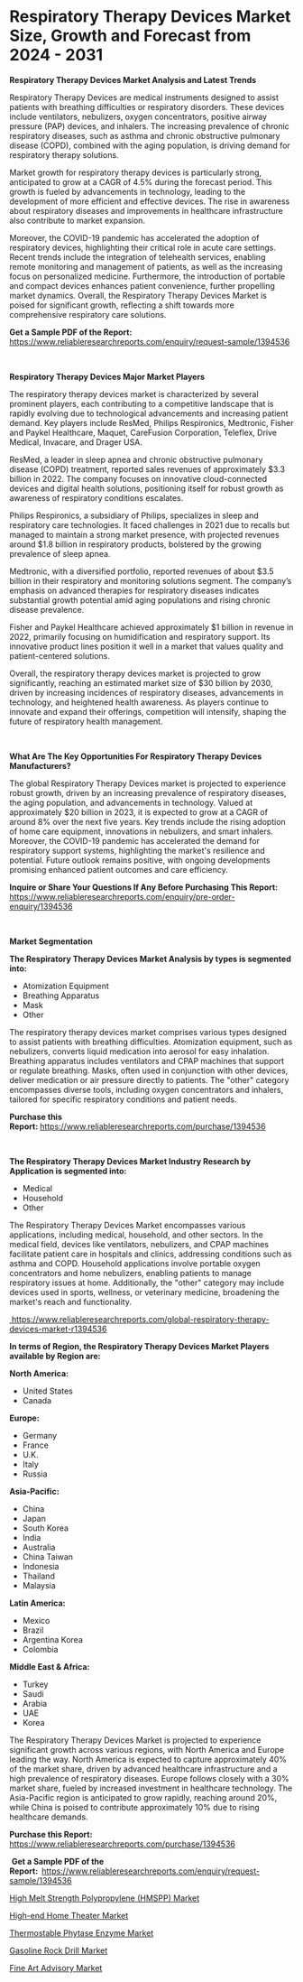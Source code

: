 <p><h1>Respiratory Therapy Devices Market Size, Growth and Forecast from 2024 - 2031</h1></p><p><strong>Respiratory Therapy Devices Market Analysis and Latest Trends</strong></p>
<p><p>Respiratory Therapy Devices are medical instruments designed to assist patients with breathing difficulties or respiratory disorders. These devices include ventilators, nebulizers, oxygen concentrators, positive airway pressure (PAP) devices, and inhalers. The increasing prevalence of chronic respiratory diseases, such as asthma and chronic obstructive pulmonary disease (COPD), combined with the aging population, is driving demand for respiratory therapy solutions.</p><p>Market growth for respiratory therapy devices is particularly strong, anticipated to grow at a CAGR of 4.5% during the forecast period. This growth is fueled by advancements in technology, leading to the development of more efficient and effective devices. The rise in awareness about respiratory diseases and improvements in healthcare infrastructure also contribute to market expansion. </p><p>Moreover, the COVID-19 pandemic has accelerated the adoption of respiratory devices, highlighting their critical role in acute care settings. Recent trends include the integration of telehealth services, enabling remote monitoring and management of patients, as well as the increasing focus on personalized medicine. Furthermore, the introduction of portable and compact devices enhances patient convenience, further propelling market dynamics. Overall, the Respiratory Therapy Devices Market is poised for significant growth, reflecting a shift towards more comprehensive respiratory care solutions.</p></p>
<p><strong>Get a Sample PDF of the Report:&nbsp;</strong> <a href="https://www.reliableresearchreports.com/enquiry/request-sample/1394536">https://www.reliableresearchreports.com/enquiry/request-sample/1394536</a></p>
<p>&nbsp;</p>
<p><strong>Respiratory Therapy Devices Major Market Players</strong></p>
<p><p>The respiratory therapy devices market is characterized by several prominent players, each contributing to a competitive landscape that is rapidly evolving due to technological advancements and increasing patient demand. Key players include ResMed, Philips Respironics, Medtronic, Fisher and Paykel Healthcare, Maquet, CareFusion Corporation, Teleflex, Drive Medical, Invacare, and Drager USA.</p><p>ResMed, a leader in sleep apnea and chronic obstructive pulmonary disease (COPD) treatment, reported sales revenues of approximately $3.3 billion in 2022. The company focuses on innovative cloud-connected devices and digital health solutions, positioning itself for robust growth as awareness of respiratory conditions escalates.</p><p>Philips Respironics, a subsidiary of Philips, specializes in sleep and respiratory care technologies. It faced challenges in 2021 due to recalls but managed to maintain a strong market presence, with projected revenues around $1.8 billion in respiratory products, bolstered by the growing prevalence of sleep apnea.</p><p>Medtronic, with a diversified portfolio, reported revenues of about $3.5 billion in their respiratory and monitoring solutions segment. The company’s emphasis on advanced therapies for respiratory diseases indicates substantial growth potential amid aging populations and rising chronic disease prevalence.</p><p>Fisher and Paykel Healthcare achieved approximately $1 billion in revenue in 2022, primarily focusing on humidification and respiratory support. Its innovative product lines position it well in a market that values quality and patient-centered solutions.</p><p>Overall, the respiratory therapy devices market is projected to grow significantly, reaching an estimated market size of $30 billion by 2030, driven by increasing incidences of respiratory diseases, advancements in technology, and heightened health awareness. As players continue to innovate and expand their offerings, competition will intensify, shaping the future of respiratory health management.</p></p>
<p>&nbsp;</p>
<p><strong>What Are The Key Opportunities For Respiratory Therapy Devices Manufacturers?</strong></p>
<p><p>The global Respiratory Therapy Devices market is projected to experience robust growth, driven by an increasing prevalence of respiratory diseases, the aging population, and advancements in technology. Valued at approximately $20 billion in 2023, it is expected to grow at a CAGR of around 8% over the next five years. Key trends include the rising adoption of home care equipment, innovations in nebulizers, and smart inhalers. Moreover, the COVID-19 pandemic has accelerated the demand for respiratory support systems, highlighting the market's resilience and potential. Future outlook remains positive, with ongoing developments promising enhanced patient outcomes and care efficiency.</p></p>
<p><strong>Inquire or Share Your Questions If Any Before Purchasing This Report:</strong> <a href="https://www.reliableresearchreports.com/enquiry/pre-order-enquiry/1394536">https://www.reliableresearchreports.com/enquiry/pre-order-enquiry/1394536</a></p>
<p>&nbsp;</p>
<p><strong>Market Segmentation</strong></p>
<p><strong>The Respiratory Therapy Devices Market Analysis by types is segmented into:</strong></p>
<p><ul><li>Atomization Equipment</li><li>Breathing Apparatus</li><li>Mask</li><li>Other</li></ul></p>
<p><p>The respiratory therapy devices market comprises various types designed to assist patients with breathing difficulties. Atomization equipment, such as nebulizers, converts liquid medication into aerosol for easy inhalation. Breathing apparatus includes ventilators and CPAP machines that support or regulate breathing. Masks, often used in conjunction with other devices, deliver medication or air pressure directly to patients. The "other" category encompasses diverse tools, including oxygen concentrators and inhalers, tailored for specific respiratory conditions and patient needs.</p></p>
<p><strong>Purchase this Report:&nbsp;</strong><a href="https://www.reliableresearchreports.com/purchase/1394536">https://www.reliableresearchreports.com/purchase/1394536</a></p>
<p>&nbsp;</p>
<p><strong>The Respiratory Therapy Devices Market Industry Research by Application is segmented into:</strong></p>
<p><ul><li>Medical</li><li>Household</li><li>Other</li></ul></p>
<p><p>The Respiratory Therapy Devices Market encompasses various applications, including medical, household, and other sectors. In the medical field, devices like ventilators, nebulizers, and CPAP machines facilitate patient care in hospitals and clinics, addressing conditions such as asthma and COPD. Household applications involve portable oxygen concentrators and home nebulizers, enabling patients to manage respiratory issues at home. Additionally, the "other" category may include devices used in sports, wellness, or veterinary medicine, broadening the market's reach and functionality.</p></p>
<p><a href="https://www.reliableresearchreports.com/global-respiratory-therapy-devices-market-r1394536">&nbsp;https://www.reliableresearchreports.com/global-respiratory-therapy-devices-market-r1394536</a></p>
<p><strong>In terms of Region, the Respiratory Therapy Devices Market Players available by Region are:</strong></p>
<p>
    <p> <strong> North America: </strong>
        <ul>
            <li>United States</li>
            <li>Canada</li>
        </ul>
        </p> 
    <p> <strong> Europe: </strong>
        <ul>
            <li>Germany</li>
            <li>France</li>
            <li>U.K.</li>
            <li>Italy</li>
            <li>Russia</li>
        </ul>
        </p> 
    <p> <strong> Asia-Pacific: </strong>
        <ul>
            <li>China</li>
            <li>Japan</li>
            <li>South Korea</li>
            <li>India</li>
            <li>Australia</li>
            <li>China Taiwan</li>
            <li>Indonesia</li>
            <li>Thailand</li>
            <li>Malaysia</li>
        </ul>
        </p> 
    <p> <strong> Latin America: </strong>
        <ul>
            <li>Mexico</li>
            <li>Brazil</li>
            <li>Argentina Korea</li>
            <li>Colombia</li>
        </ul>
        </p> 
    <p> <strong> Middle East & Africa: </strong>
        <ul>
            <li>Turkey</li>
            <li>Saudi</li>
            <li>Arabia</li>
            <li>UAE</li>
            <li>Korea</li>
        </ul>
    </p>
    </p>
<p><p>The Respiratory Therapy Devices Market is projected to experience significant growth across various regions, with North America and Europe leading the way. North America is expected to capture approximately 40% of the market share, driven by advanced healthcare infrastructure and a high prevalence of respiratory diseases. Europe follows closely with a 30% market share, fueled by increased investment in healthcare technology. The Asia-Pacific region is anticipated to grow rapidly, reaching around 20%, while China is poised to contribute approximately 10% due to rising healthcare demands.</p></p>
<p><strong>Purchase this Report: </strong><a href="https://www.reliableresearchreports.com/purchase/1394536">https://www.reliableresearchreports.com/purchase/1394536</a></p>
<p>&nbsp;<strong>Get a Sample PDF of the Report:&nbsp;&nbsp;</strong><a href="https://www.reliableresearchreports.com/enquiry/request-sample/1394536">https://www.reliableresearchreports.com/enquiry/request-sample/1394536</a></p>
<p><strong></strong></p>
<p><p><a href="https://issuu.com/reportprime-2/docs/high-melt-strength-polypropylene-hm_08be2e26d5bab7">High Melt Strength Polypropylene (HMSPP) Market</a></p><p><a href="https://github.com/mauripalmi/Market-Research-Report-List-5/blob/main/high-end-home-theater-market.md">High-end Home Theater Market</a></p><p><a href="https://github.com/nicoletavirag/Market-Research-Report-List-5/blob/main/thermostable-phytase-enzyme-market.md">Thermostable Phytase Enzyme Market</a></p><p><a href="https://www.linkedin.com/pulse/gasoline-rock-drill-market-size-share-analysis-growth-fzo8c?trackingId=H8b1hozyRuu8Ku9jXt5LmA%3D%3D">Gasoline Rock Drill Market</a></p><p><a href="https://www.linkedin.com/pulse/global-fine-art-advisory-market-exploring-share-trends-future-lof6f?trackingId=ckJSaOZISzabHnYzOmqQeg%3D%3D">Fine Art Advisory Market</a></p></p>